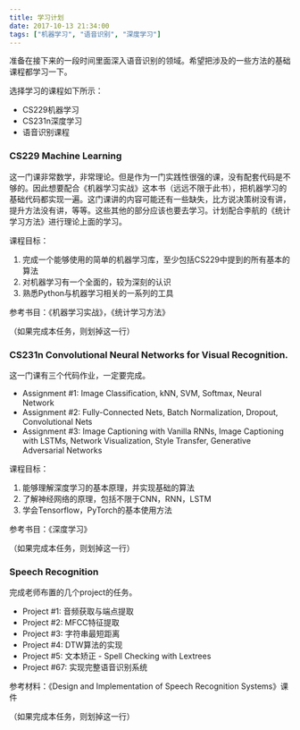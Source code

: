 ```yaml
---
title: 学习计划
date: 2017-10-13 21:34:00
tags: ["机器学习", "语音识别", "深度学习"]
---
```


准备在接下来的一段时间里面深入语音识别的领域。希望把涉及的一些方法的基础课程都学习一下。

选择学习的课程如下所示：

* CS229机器学习
* CS231n深度学习
* 语音识别课程

### CS229 Machine Learning

这一门课非常数学，非常理论。但是作为一门实践性很强的课，没有配套代码是不够的。因此想要配合《机器学习实战》这本书（远远不限于此书），把机器学习的基础代码都实现一遍。这门课讲的内容可能还有一些缺失，比方说决策树没有讲，提升方法没有讲，等等。这些其他的部分应该也要去学习。计划配合李航的《统计学习方法》进行理论上面的学习。

课程目标：
1. 完成一个能够使用的简单的机器学习库，至少包括CS229中提到的所有基本的算法
2. 对机器学习有一个全面的，较为深刻的认识
3. 熟悉Python与机器学习相关的一系列的工具

参考书目：《机器学习实战》，《统计学习方法》

（如果完成本任务，则划掉这一行）

### CS231n Convolutional Neural Networks for Visual Recognition. 

这一门课有三个代码作业，一定要完成。
* Assignment #1: Image Classification, kNN, SVM, Softmax, Neural Network
* Assignment #2: Fully-Connected Nets, Batch Normalization, Dropout, Convolutional Nets
* Assignment #3: Image Captioning with Vanilla RNNs, Image Captioning with LSTMs, Network Visualization, Style Transfer, Generative Adversarial Networks

课程目标：
1. 能够理解深度学习的基本原理，并实现基础的算法
2. 了解神经网络的原理，包括不限于CNN，RNN，LSTM
3. 学会Tensorflow，PyTorch的基本使用方法

参考书目：《深度学习》

（如果完成本任务，则划掉这一行）

### Speech Recognition

完成老师布置的几个project的任务。

* Project #1: 音频获取与端点提取
* Project #2: MFCC特征提取
* Project #3: 字符串最短距离
* Project #4: DTW算法的实现
* Project #5: 文本矫正 - Spell Checking with Lextrees
* Project #67: 实现完整语音识别系统

参考材料：《Design and Implementation of Speech Recognition Systems》课件

（如果完成本任务，则划掉这一行）